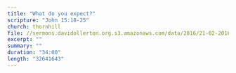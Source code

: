 ```yaml
---
title: "What do you expect?"
scripture: "John 15:18-25"
church: thornhill
file: //sermons.davidollerton.org.s3.amazonaws.com/data/2016/21-02-2016.mp3
excerpt: ""
summary: ""
duration: "34:00"
length: "32641643"
---
```

